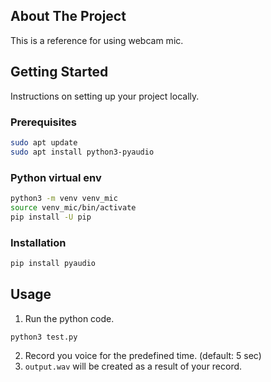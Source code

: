 <!-- ABOUT THE PROJECT -->
## About The Project

This is a reference for using webcam mic.


<!-- GETTING STARTED -->
## Getting Started

Instructions on setting up your project locally.

### Prerequisites

  ```sh
  sudo apt update
  sudo apt install python3-pyaudio
  ```

### Python virtual env

  ```sh
  python3 -m venv venv_mic
  source venv_mic/bin/activate
  pip install -U pip
  ```

### Installation

  ```sh
  pip install pyaudio
  ```

<!-- USAGE EXAMPLES -->
## Usage

  1. Run the python code.
  ```sh
  python3 test.py
  ```
  2. Record you voice for the predefined time. (default: 5 sec)
  3. `output.wav` will be created as a result of your record.
